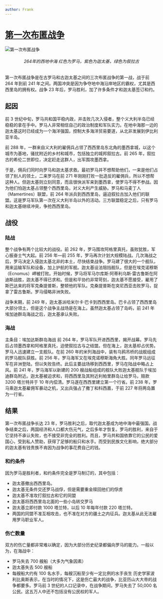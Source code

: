 ```yaml
---
author: Frank
---
```


# [第一次布匿战争](https://zh.wikipedia.org/wiki/%E7%AC%AC%E4%B8%80%E6%AC%A1%E5%B8%83%E5%8C%BF%E6%88%98%E4%BA%89)

![第一次布匿战争](/image/social/war/First_Punic_War_264_BC.png)

<center><h6>264年的西地中海 红色为罗马，紫色为迦太基，绿色为叙拉古</h6></center>

第一次布匿战争是在古罗马和古迦太基之间的三次布匿战争的第一战，战于前 264 年到前 241 年之间。两国冲突是因为争夺地中海沿岸地区的霸权，尤其是西西里岛的拥有权。战争 23 年后，罗马胜利，加了许多条件才和迦太基签订和约。

## 起因

前 3 世纪中旬，罗马共和国平稳内政，并击败几次入侵者，整个义大利半岛已经稳稳的拿在手中。罗马人非常相信自己的政治制度和军队实力。在地中海那一边的迦太基这时已经成为一个海洋强国，控制大多海洋贸易要道，从北非发展到伊比利亚半岛。

前 288 年，一群来自义大利的雇佣兵占领了西西里岛东北角的墨西拿城，以这个城市为基地，骚扰附近的乡村和城市，包括独立的城邦叙拉古。前 265 年，叙拉古的希伦二世即位，决定赶走这群人，出军围攻墨西拿。

于是，佣兵们同时向罗马和迦太基求救。最初罗马并不想帮助他们，一来是他们占领了别人的领土，二来罗马在前 271 年刚刚打败一批造反的雇佣兵，所以不想帮这种人。但迦太基则立刻同意，而且很快派军来到墨西拿，使罗马不得不参战。因为他们怕迦太基占领整个西西里岛，对义大利产生威胁。罗马和马麦丁人（Mamertines）联盟，前 264 年派兵到西西里岛，逼迫叙拉古加入他们的联盟。这是罗马军队第一次在义大利半岛以外的活动。三方联盟稳定之后，只有罗马和迦太基继续冲突，争抢西西里岛。

## 战役

### 陆战

整个战争有两个比较大的战役。前 262 年，罗马围攻阿格里真托，虽败犹胜，军心振奋士气大起。前 256 年—前 255 年，罗马再次计划大规模陆战。几次海战之后，罗马决定入侵迦太基北非的本土，尽快结束战争。罗马建了很大的一个舰队，用来运输军队和设备，加上护航的军舰。迦太基设法阻挡舰队，但是在埃克诺穆斯（Ecnomus）岬被打败。开始时候，罗马将军马尔库斯·阿蒂利乌斯·雷古鲁斯在阿迪斯战胜，迦太基不得已求和。但是和平协约非常苛刻，迦太基不愿接受，雇用了斯巴达来的将军克桑提普斯，整顿他的军队。克桑提普斯在突尼西亚击败罗马，捉拿了雷古鲁斯。罗马侵略非洲失败。

战争末期，前 249 年，迦太基派哈米尔卡·巴卡到西西里岛。巴卡占领了西西里岛大部分领土，但是这个战争主战场是在海上。虽然迦太基占领了岛屿，前 241 年埃加迪群岛海战之后，迦太基承认失败。

### 海战

主条目：埃加达斯群岛海战
前 264 年，罗马军队开进西西里，揭开战幕。罗马先后占领墨西拿和阿格里真托，迫使叙拉古与之结盟。但在海上，迦太基却占优势。罗马人迅速建立一支舰队。在前 260 年的米列海战中，装有乌鸦吊桥的战舰组成的罗马舰队获胜。前 256 年，罗马海军又在埃克诺穆斯海角大胜。同年罗马远征军在非洲登陆，但以失败告终。此后主要战场移到西西里，罗马在陆战中略占上风。前 241 年，罗马海军以新建的 200 艘战船组成的舰队大败迦太基舰队于埃加迪群岛附近。迦太基被迫求和，将西西里及其附近利帕里群岛让给罗马，赔款 3200 塔兰特并于 10 年内偿清。罗马遂在西西里建立第一个行省。前 238 年，罗马乘迦太基雇佣军暴动之机，又出兵强占了撒丁和科西嘉，于前 227 年将两岛置为一行省。

## 结果

第一次布匿战争长达 23 年，罗马胜利之后，取代迦太基成为地中海中最强国。战争结束之后，两国经济和人口都大伤元气，之后多年才恢复。罗马的胜利，来自于它坚持不承认失败，也不接受非完全的胜利。而且，罗马共和国依靠它的公民的爱国心，受到私人赞助，获得了足够的船只和水手。而受到民族文化影响，绝大部分的迦太基有钱贵族不肯因为战争的事花费自己的钱。

### 和约条件

因为罗马是胜利者，和约条件完全是罗马制订的，其中包括：

- 迦太基撤出西西里岛。
- 迦太基无条件交还罗马战俘，但是需要重金赎回他们的俘虏
- 迦太基不准攻打叙拉古和它的同盟
- 迦太基将西西里岛北面的一些小岛转交罗马
- 迦太基立即付款 1000 塔兰特，以后 10 年每年付款 220 塔兰特。
- 两国的同盟不准互相攻击，也不准在对方的疆土之内征兵。迦太基从此无法雇用罗马职业军人。

### 伤亡数量

双方的伤亡量都非常难以确定，因为大部分历史纪录都偏向罗马的能力。一般以为，在海战中：

- 罗马失去 700 艘船（大多为气象因素）
- 迦太基失去 500 艘船
- 每艘船大约有 100 名水手，每艘沉船至少有一定比例的水手丧生
  历史学家波利比奥斯表示，在当时的情况下，这是伤亡最大的战争，比亚历山大大帝的战争都要多。罗马前 3 世纪的人口记录中，在战争期间，罗马失去了 50,000 名公民。这五万人中还不包括没有公民权的军人。
